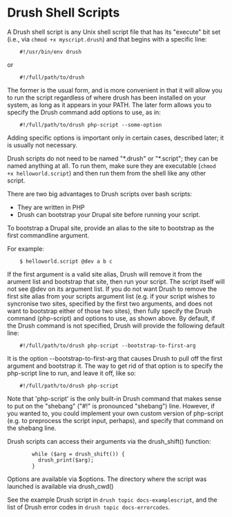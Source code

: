 Drush Shell Scripts
===================

A Drush shell script is any Unix shell script file that has its "execute" bit set (i.e., via `chmod +x myscript.drush`) and that begins with a specific line:

        #!/usr/bin/env drush

or

        #!/full/path/to/drush

The former is the usual form, and is more convenient in that it will allow you to run the script regardless of where drush has been installed on your system, as long as it appears in your PATH. The later form allows you to specify the Drush command add options to use, as in:

        #!/full/path/to/drush php-script --some-option

Adding specific options is important only in certain cases, described later; it is usually not necessary.

Drush scripts do not need to be named "\*.drush" or "\*.script"; they can be named anything at all. To run them, make sure they are executable (`chmod +x helloworld.script`) and then run them from the shell like any other script.

There are two big advantages to Drush scripts over bash scripts:

-   They are written in PHP
-   Drush can bootstrap your Drupal site before running your script.

To bootstrap a Drupal site, provide an alias to the site to bootstrap as the first commandline argument.

For example:

        $ helloworld.script @dev a b c

If the first argument is a valid site alias, Drush will remove it from the arument list and bootstrap that site, then run your script. The script itself will not see @dev on its argument list. If you do not want Drush to remove the first site alias from your scripts argument list (e.g. if your script wishes to syncronise two sites, specified by the first two arguments, and does not want to bootstrap either of those two sites), then fully specify the Drush command (php-script) and options to use, as shown above. By default, if the Drush command is not specified, Drush will provide the following default line:

        #!/full/path/to/drush php-script --bootstrap-to-first-arg

It is the option --bootstrap-to-first-arg that causes Drush to pull off the first argument and bootstrap it. The way to get rid of that option is to specify the php-script line to run, and leave it off, like so:

        #!/full/path/to/drush php-script

Note that 'php-script' is the only built-in Drush command that makes sense to put on the "shebang" ("\#!" is pronounced "shebang") line. However, if you wanted to, you could implement your own custom version of php-script (e.g. to preprocess the script input, perhaps), and specify that command on the shebang line.

Drush scripts can access their arguments via the drush\_shift() function:

            while ($arg = drush_shift()) {
              drush_print($arg);
            }

Options are available via $options. The directory where the script was launched is available via drush_cwd()

See the example Drush script in `drush topic docs-examplescript`, and the list of Drush error codes in `drush topic docs-errorcodes`.

